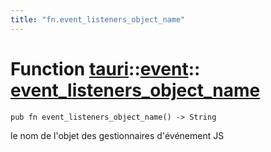 ```yaml
---
title: "fn.event_listeners_object_name"
---
```


# Function [tauri](/docs/api/rust/tauri/../index.html)::​[event](/docs/api/rust/tauri/index.html)::​[event_listeners_object_name](/docs/api/rust/tauri/)

    pub fn event_listeners_object_name() -> String

le nom de l'objet des gestionnaires d'événement JS
